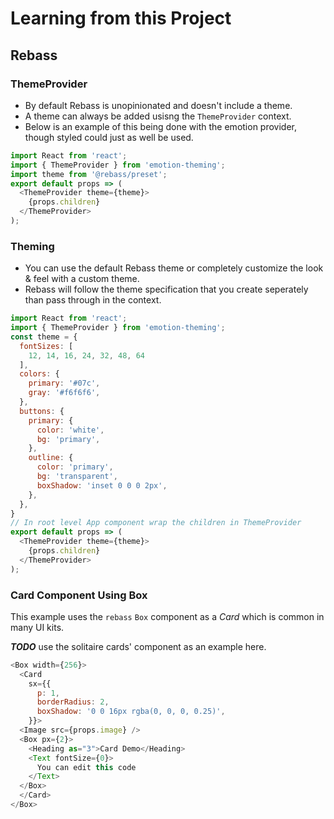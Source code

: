 Learning from this Project
==========================

Rebass
------

### ThemeProvider
- By default Rebass is unopinionated and doesn't include a theme.
- A theme can always be added usisng the `ThemeProvider` context.
- Below is an example of this being done with the emotion provider, though styled could just as well be used.

```js
import React from 'react';
import { ThemeProvider } from 'emotion-theming';
import theme from '@rebass/preset';
export default props => (
  <ThemeProvider theme={theme}>
    {props.children}
  </ThemeProvider>
);
```

### Theming

- You can use the default Rebass theme or completely customize the look & feel with a custom theme.
- Rebass will follow the theme specification that you create seperately than pass through in the context.

```js
import React from 'react';
import { ThemeProvider } from 'emotion-theming';
const theme = {
  fontSizes: [
    12, 14, 16, 24, 32, 48, 64
  ],
  colors: {
    primary: '#07c',
    gray: '#f6f6f6',
  },
  buttons: {
    primary: {
      color: 'white',
      bg: 'primary',
    },
    outline: {
      color: 'primary',
      bg: 'transparent',
      boxShadow: 'inset 0 0 0 2px',
    },
  },
}
// In root level App component wrap the children in ThemeProvider
export default props => (
  <ThemeProvider theme={theme}>
    {props.children}
  </ThemeProvider>
);
```

### Card Component Using Box

This example uses the `rebass` `Box` component as a *Card* which is common in many UI kits.

***TODO*** use the solitaire cards' component as an example here.

```js
<Box width={256}>
  <Card
    sx={{
      p: 1,
      borderRadius: 2,
      boxShadow: '0 0 16px rgba(0, 0, 0, 0.25)',
    }}>
  <Image src={props.image} />
  <Box px={2}>
    <Heading as="3">Card Demo</Heading>
    <Text fontSize={0}>
      You can edit this code
    </Text>
  </Box>
  </Card>
</Box>
```
